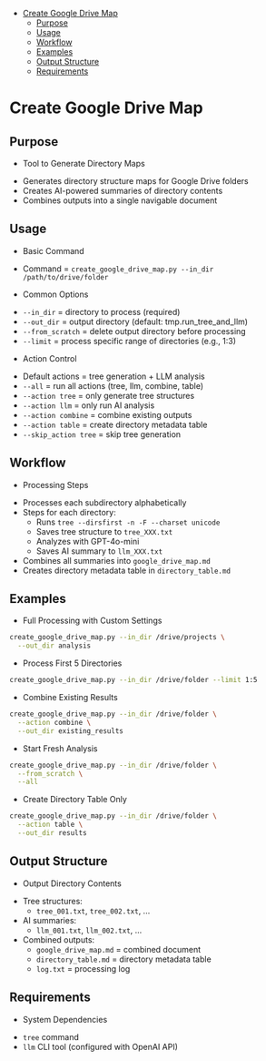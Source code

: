 <!-- toc -->

- [Create Google Drive Map](#create-google-drive-map)
  * [Purpose](#purpose)
  * [Usage](#usage)
  * [Workflow](#workflow)
  * [Examples](#examples)
  * [Output Structure](#output-structure)
  * [Requirements](#requirements)

<!-- tocstop -->

# Create Google Drive Map

## Purpose

* Tool to Generate Directory Maps
- Generates directory structure maps for Google Drive folders
- Creates AI-powered summaries of directory contents
- Combines outputs into a single navigable document

## Usage

* Basic Command
- Command = `create_google_drive_map.py --in_dir /path/to/drive/folder`

* Common Options
- `--in_dir` = directory to process (required)
- `--out_dir` = output directory (default: tmp.run_tree_and_llm)
- `--from_scratch` = delete output directory before processing
- `--limit` = process specific range of directories (e.g., 1:3)

* Action Control
- Default actions = tree generation + LLM analysis
- `--all` = run all actions (tree, llm, combine, table)
- `--action tree` = only generate tree structures
- `--action llm` = only run AI analysis
- `--action combine` = combine existing outputs
- `--action table` = create directory metadata table
- `--skip_action tree` = skip tree generation

## Workflow

* Processing Steps
- Processes each subdirectory alphabetically
- Steps for each directory:
  - Runs `tree --dirsfirst -n -F --charset unicode`
  - Saves tree structure to `tree_XXX.txt`
  - Analyzes with GPT-4o-mini
  - Saves AI summary to `llm_XXX.txt`
- Combines all summaries into `google_drive_map.md`
- Creates directory metadata table in `directory_table.md`

## Examples

* Full Processing with Custom Settings

```bash
create_google_drive_map.py --in_dir /drive/projects \
  --out_dir analysis
```

* Process First 5 Directories

```bash
create_google_drive_map.py --in_dir /drive/folder --limit 1:5
```

* Combine Existing Results

```bash
create_google_drive_map.py --in_dir /drive/folder \
  --action combine \
  --out_dir existing_results
```

* Start Fresh Analysis

```bash
create_google_drive_map.py --in_dir /drive/folder \
  --from_scratch \
  --all
```

* Create Directory Table Only

```bash
create_google_drive_map.py --in_dir /drive/folder \
  --action table \
  --out_dir results
```

## Output Structure

* Output Directory Contents
- Tree structures:
  - `tree_001.txt`, `tree_002.txt`, ...
- AI summaries:
  - `llm_001.txt`, `llm_002.txt`, ...
- Combined outputs:
  - `google_drive_map.md` = combined document
  - `directory_table.md` = directory metadata table
  - `log.txt` = processing log

## Requirements

* System Dependencies
- `tree` command
- `llm` CLI tool (configured with OpenAI API)
